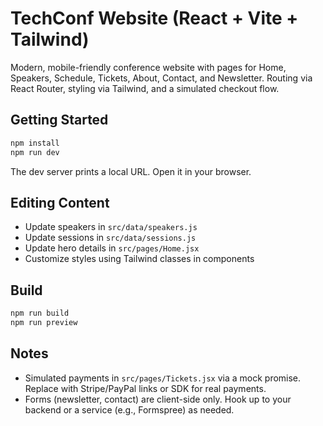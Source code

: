 # TechConf Website (React + Vite + Tailwind)

Modern, mobile-friendly conference website with pages for Home, Speakers, Schedule, Tickets, About, Contact, and Newsletter. Routing via React Router, styling via Tailwind, and a simulated checkout flow.

## Getting Started

```bash
npm install
npm run dev
```

The dev server prints a local URL. Open it in your browser.

## Editing Content

- Update speakers in `src/data/speakers.js`
- Update sessions in `src/data/sessions.js`
- Update hero details in `src/pages/Home.jsx`
- Customize styles using Tailwind classes in components

## Build

```bash
npm run build
npm run preview
```

## Notes

- Simulated payments in `src/pages/Tickets.jsx` via a mock promise. Replace with Stripe/PayPal links or SDK for real payments.
- Forms (newsletter, contact) are client-side only. Hook up to your backend or a service (e.g., Formspree) as needed.
